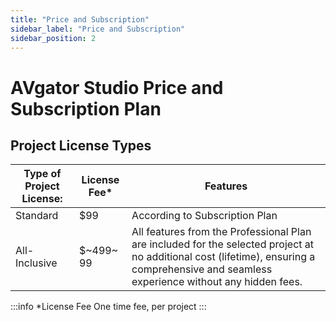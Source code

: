 ```yaml
---
title: "Price and Subscription"
sidebar_label: "Price and Subscription"
sidebar_position: 2
---
```


# AVgator Studio Price and Subscription Plan 

## Project License Types

| Type of Project License: | License Fee* | Features |
| --- | --- | --- |
| Standard | $99 | According to Subscription Plan |
| All-Inclusive | $~499~ 99 | All features from the Professional Plan are included for the selected project at no additional cost (lifetime), ensuring a comprehensive and seamless experience without any hidden fees. |

:::info *License Fee
One time fee, per project
:::

